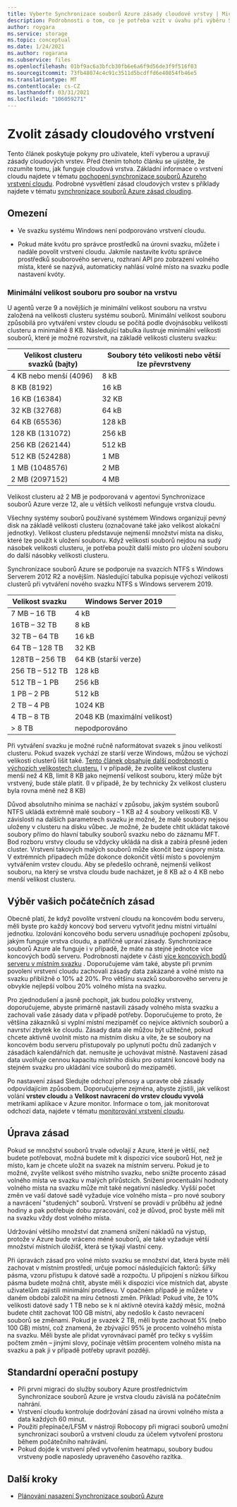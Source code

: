 ```yaml
---
title: Vyberte Synchronizace souborů Azure zásady cloudové vrstvy | Microsoft Docs
description: Podrobnosti o tom, co je potřeba vzít v úvahu při výběru Synchronizace souborů Azure zásad vytváření vrstev cloudu
author: roygara
ms.service: storage
ms.topic: conceptual
ms.date: 1/24/2021
ms.author: rogarana
ms.subservice: files
ms.openlocfilehash: 01bf9ac6a3bfcb30fb6e6a6f9d56de3f9f516f03
ms.sourcegitcommit: 73fb48074c4c91c3511d5bcdffd6e40854fb46e5
ms.translationtype: MT
ms.contentlocale: cs-CZ
ms.lasthandoff: 03/31/2021
ms.locfileid: "106059271"
---
```

# <a name="choose-cloud-tiering-policies"></a>Zvolit zásady cloudového vrstvení

Tento článek poskytuje pokyny pro uživatele, kteří vyberou a upravují zásady cloudových vrstev. Před čtením tohoto článku se ujistěte, že rozumíte tomu, jak funguje cloudová vrstva. Základní informace o vrstvení cloudu najdete v tématu [pochopení synchronizace souborů Azureho vrstvení cloudu](storage-sync-cloud-tiering-overview.md). Podrobné vysvětlení zásad cloudových vrstev s příklady najdete v tématu [synchronizace souborů Azure zásad clouding](storage-sync-cloud-tiering-policy.md).

## <a name="limitations"></a>Omezení
- Ve svazku systému Windows není podporováno vrstvení cloudu.

- Pokud máte kvótu pro správce prostředků na úrovni svazku, můžete i nadále povolit vrstvení cloudu. Jakmile nastavíte kvótu správce prostředků souborového serveru, rozhraní API pro zobrazení volného místa, které se nazývá, automaticky nahlásí volné místo na svazku podle nastavení kvóty. 

### <a name="minimum-file-size-for-a-file-to-tier"></a>Minimální velikost souboru pro soubor na vrstvu

U agentů verze 9 a novějších je minimální velikost souboru na vrstvu založená na velikosti clusteru systému souborů. Minimální velikost souboru způsobilá pro vytváření vrstev cloudu se počítá podle dvojnásobku velikosti clusteru a minimálně 8 KB. Následující tabulka ilustruje minimální velikosti souborů, které je možné rozvrstvit, na základě velikosti clusteru svazku:

|Velikost clusteru svazků (bajty) |Soubory této velikosti nebo větší lze převrstveny  |
|----------------------------|---------|
|4 KB nebo menší (4096)      | 8 kB    |
|8 KB (8192)                 | 16 kB   |
|16 KB (16384)               | 32 KB   |
|32 KB (32768)               | 64 kB   |
|64 KB (65536)    | 128 kB  |
|128 KB (131072) | 256 kB |
|256 KB (262144) | 512 kB |
|512 KB (524288) | 1 MB |
|1 MB (1048576) | 2 MB |
|2 MB (2097152) | 4 MB |

Velikost clusteru až 2 MB je podporovaná v agentovi Synchronizace souborů Azure verze 12, ale u větších velikostí nefunguje vrstva cloudu.

Všechny systémy souborů používané systémem Windows organizují pevný disk na základě velikosti clusteru (označované také jako velikost alokační jednotky). Velikost clusteru představuje nejmenší množství místa na disku, které lze použít k uložení souboru. Když velikosti souborů nejdou na sudý násobek velikosti clusteru, je potřeba použít další místo pro uložení souboru do další násobky velikosti clusteru.

Synchronizace souborů Azure se podporuje na svazcích NTFS s Windows Serverem 2012 R2 a novějším. Následující tabulka popisuje výchozí velikosti clusterů při vytváření nového svazku NTFS s Windows serverem 2019.

|Velikost svazku    |Windows Server 2019             |
|---------------|--------------------------------|
|7 MB – 16 TB   | 4 kB                |
|16TB – 32 TB   | 8 kB                |
|32 TB – 64 TB   | 16 kB               |
|64 TB – 128 TB  | 32 KB               |
|128TB – 256 TB | 64 KB (starší verze) |
|256 TB – 512 TB| 128 kB              |
|512 TB – 1 PB  | 256 kB              |
|1 PB – 2 PB    | 512 kB              |
|2 TB – 4 PB    | 1024 KB             |
|4 TB – 8 TB    | 2048 KB (maximální velikost)  |
|> 8 TB         | nepodporováno       |

Při vytváření svazku je možné ručně naformátovat svazek s jinou velikostí clusteru. Pokud svazek vychází ze starší verze Windows, můžou se výchozí velikosti clusterů lišit také. [Tento článek obsahuje další podrobnosti o výchozích velikostech clusteru.](https://support.microsoft.com/help/140365/default-cluster-size-for-ntfs-fat-and-exfat) I v případě, že zvolíte velikost clusteru menší než 4 KB, limit 8 KB jako nejmenší velikost souboru, který může být vrstvený, bude stále platit. (I v případě, že by technicky 2x velikost clusteru byla rovna méně než 8 KB)

Důvod absolutního minima se nachází v způsobu, jakým systém souborů NTFS ukládá extrémně malé soubory – 1 KB až 4 soubory velikosti KB. V závislosti na dalších parametrech svazku je možné, že malé soubory nejsou uloženy v clusteru na disku vůbec. Je možné, že budete chtít ukládat takové soubory přímo do hlavní tabulky souborů svazku nebo do záznamu MFT. Bod rozboru vrstvy cloudu se vždycky ukládá na disk a zabírá přesně jeden cluster. Vrstvení takových malých souborů může skončit bez úspory místa. V extrémních případech může dokonce dokončit větší místo s povoleným vytvářením vrstev cloudu. Aby se předešlo ochraně, nejmenší velikost souboru, na který se vrstva cloudu bude nacházet, je 8 KB až o 4 KB nebo menší velikost clusteru. 

## <a name="selecting-your-initial-policies"></a>Výběr vašich počátečních zásad

Obecně platí, že když povolíte vrstvení cloudu na koncovém bodu serveru, měli byste pro každý koncový bod serveru vytvořit jednu místní virtuální jednotku. Izolování koncového bodu serveru usnadňuje pochopení způsobu, jakým funguje vrstva cloudu, a patřičně upraví zásady. Synchronizace souborů Azure ale funguje i v případě, že máte na stejné jednotce více koncových bodů serveru. Podrobnosti najdete v části [více koncových bodů serveru v místním svazku](storage-sync-cloud-tiering-policy.md#multiple-server-endpoints-on-a-local-volume) . Doporučujeme vám také, abyste při prvním povolení vrstvení cloudu zachovali zásady data zakázané a volné místo na svazku přibližně o 10% až 20%. Pro většinu svazků souborového serveru je obvykle nejlepší volbou 20% volného místa na svazku.

Pro zjednodušení a jasně pochopit, jak budou položky vrstveny, doporučujeme, abyste primárně nastavili zásady volného místa svazku a zachovali vaše zásady data v případě potřeby. Doporučujeme to proto, že většina zákazníků si vyplní místní mezipaměť co nejvíce aktivních souborů a navrství zbytek ke cloudu. Zásady data ale můžou být užitečné, pokud chcete aktivně uvolnit místo na místním disku a víte, že se soubory na koncovém bodu serveru přistupovaly po uplynutí počtu dnů zadaných v zásadách kalendářních dat. nemusíte je uchovávat místně. Nastavení zásad data uvolňuje cennou kapacitu místního disku pro ostatní koncové body na stejném svazku pro ukládání více souborů do mezipaměti.

Po nastavení zásad Sledujte odchozí přenosy a upravte obě zásady odpovídajícím způsobem. Doporučujeme zejména, abyste zjistili, jak velikost volání **vrstev cloudu** a **Velikost navracení do vrstev cloudu vyvolá** metrikami aplikace v Azure monitor. Informace o tom, jak monitorovat odchozí data, najdete v tématu [monitorování vrstvení cloudu](storage-sync-monitor-cloud-tiering.md).

## <a name="adjusting-your-policies"></a>Úprava zásad

Pokud se množství souborů trvale odvolají z Azure, které je větší, než budete potřebovat, možná budete mít k dispozici více souborů Hot, než je místo, kam je chcete uložit na svazek na místním serveru. Pokud je to možné, zvyšte velikost svého místního svazku, nebo snižte procento zásad volného místa ve svazku v malých přírůstcích. Snížení procentuální hodnoty volného místa na svazku může mít také negativní následky. Vyšší počet změn ve vaší datové sadě vyžaduje více volného místa – pro nové soubory a navrácení "studených" souborů. Vrstvení se provádí v průběhu až jedné hodiny a pak potřebuje dobu zpracování, což je důvod, proč byste měli mít na svazku vždy dost volného místa.

Udržování většího množství dat znamená snížení nákladů na výstup, protože v Azure bude vráceno méně souborů, ale také vyžaduje větší množství místních úložišť, která se týkají vlastní ceny. 

Při úpravách zásad pro volné místo svazku se množství dat, která byste měli zachovat v místním prostředí, určuje pomocí následujících faktorů: šířky pásma, vzoru přístupu k datové sadě a rozpočtu. U připojení s nízkou šířkou pásma budete možná chtít, abyste měli k dispozici více místních dat, abyste uživatelům zajistili minimální prodlevu. V opačném případě je můžete v daném období založit na míru četnosti změn. Příklad: Pokud víte, že 10% velikosti datové sady 1 TB nebo se k ní aktivně otevírá každý měsíc, možná budete chtít zachovat 100 GB místní, aby nedošlo k často nevracení souborů se změnami. Pokud je svazek 2 TB, měli byste zachovat 5% (nebo 100 GB) místní, což znamená, že zbývající 95% je procento volného místa na svazku. Měli byste ale přidat vyrovnávací paměť pro tečky s vyšším počtem změn – jinými slovy, počínaje větším procentem volného místa na svazku a pak ji v případě potřeby upravit později.

## <a name="standard-operating-procedures"></a>Standardní operační postupy

- Při první migraci do služby soubory Azure prostřednictvím Synchronizace souborů Azure je vrstva cloudu závislá na počátečním nahrání.
- Vrstvení cloudu kontroluje dodržování zásad na úrovni volného místa a data každých 60 minut.
- Použití přepínače/LFSM v nástroji Robocopy při migraci souborů umožní synchronizaci souborů a vrstvení cloudu za účelem vytvoření prostoru během počátečního nahrávání. 
- Pokud dojde k vrstvení před vytvořením heatmapu, soubory budou vrstveny podle naposledy upraveného časového razítka.

## <a name="next-steps"></a>Další kroky
* [Plánování nasazení Synchronizace souborů Azure](storage-sync-files-planning.md)

